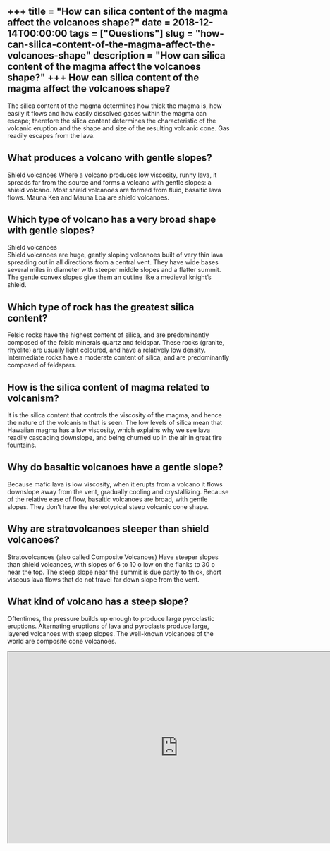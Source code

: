 +++
title = "How can silica content of the magma affect the volcanoes shape?"
date = 2018-12-14T00:00:00
tags = ["Questions"]
slug = "how-can-silica-content-of-the-magma-affect-the-volcanoes-shape"
description = "How can silica content of the magma affect the volcanoes shape?"
+++
How can silica content of the magma affect the volcanoes shape?
---------------------------------------------------------------

The silica content of the magma determines how thick the magma is, how easily it flows and how easily dissolved gases within the magma can escape; therefore the silica content determines the characteristic of the volcanic eruption and the shape and size of the resulting volcanic cone. Gas readily escapes from the lava.

What produces a volcano with gentle slopes?
-------------------------------------------

Shield volcanoes Where a volcano produces low viscosity, runny lava, it spreads far from the source and forms a volcano with gentle slopes: a shield volcano. Most shield volcanoes are formed from fluid, basaltic lava flows. Mauna Kea and Mauna Loa are shield volcanoes.

Which type of volcano has a very broad shape with gentle slopes?
----------------------------------------------------------------

Shield volcanoes  
Shield volcanoes are huge, gently sloping volcanoes built of very thin lava spreading out in all directions from a central vent. They have wide bases several miles in diameter with steeper middle slopes and a flatter summit. The gentle convex slopes give them an outline like a medieval knight’s shield.

Which type of rock has the greatest silica content?
---------------------------------------------------

Felsic rocks have the highest content of silica, and are predominantly composed of the felsic minerals quartz and feldspar. These rocks (granite, rhyolite) are usually light coloured, and have a relatively low density. Intermediate rocks have a moderate content of silica, and are predominantly composed of feldspars.

How is the silica content of magma related to volcanism?
--------------------------------------------------------

It is the silica content that controls the viscosity of the magma, and hence the nature of the volcanism that is seen. The low levels of silica mean that Hawaiian magma has a low viscosity, which explains why we see lava readily cascading downslope, and being churned up in the air in great fire fountains.

Why do basaltic volcanoes have a gentle slope?
----------------------------------------------

Because mafic lava is low viscosity, when it erupts from a volcano it flows downslope away from the vent, gradually cooling and crystallizing. Because of the relative ease of flow, basaltic volcanoes are broad, with gentle slopes. They don’t have the stereotypical steep volcanic cone shape.

Why are stratovolcanoes steeper than shield volcanoes?
------------------------------------------------------

Stratovolcanoes (also called Composite Volcanoes) Have steeper slopes than shield volcanoes, with slopes of 6 to 10 o low on the flanks to 30 o near the top. The steep slope near the summit is due partly to thick, short viscous lava flows that do not travel far down slope from the vent.

What kind of volcano has a steep slope?
---------------------------------------

Oftentimes, the pressure builds up enough to produce large pyroclastic eruptions. Alternating eruptions of lava and pyroclasts produce large, layered volcanoes with steep slopes. The well-known volcanoes of the world are composite cone volcanoes.

<iframe allow="accelerometer; autoplay; clipboard-write; encrypted-media; gyroscope; picture-in-picture" allowfullscreen="" class="__youtube_prefs__  epyt-is-override  no-lazyload" data-no-lazy="1" data-origheight="433" data-origwidth="770" data-skipgform_ajax_framebjll="" height="433" id="_ytid_27565" loading="lazy" src="https://www.youtube.com/embed/2iaqE0xmsHI?enablejsapi=1&autoplay=0&cc_load_policy=0&cc_lang_pref=&iv_load_policy=1&loop=0&modestbranding=0&rel=1&fs=1&playsinline=0&autohide=2&theme=dark&color=red&controls=1&" title="YouTube player" width="770"></iframe>